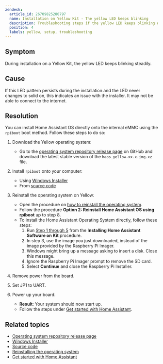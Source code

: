 ```yaml
---
zendesk:
  article_id: 26709825280797
  name: Installation on Yellow Kit - The yellow LED keeps blinking
  description: Troubleshooting steps if the yellow LED keeps blinking while your installing Home Assistant on Yellow Kit.
  position: 4
  labels: yellow, setup, troubleshooting
---
```


## Symptom

During installation on a Yellow Kit, the yellow LED keeps blinking steadily.

## Cause

If this LED pattern persists during the installation and the LED never changes to solid on, this indicates an issue with the installer. It may not be able to connect to the internet.

## Resolution

You can install Home Assistant OS directly onto the internal eMMC using the `rpiboot` boot method. Follow these steps to do so:

1. Download the Yellow operating system:
   - Go to the [operating system repository release page](https://github.com/home-assistant/operating-system/releases) on GitHub and download the latest stable version of the `haos_yellow-xx.x.img.xz` file.

2. Install `rpiboot` onto your computer:
   - Using [Windows Installer](https://github.com/raspberrypi/usbboot/raw/master/win32/rpiboot_setup.exe)
   - From [source code](https://www.raspberrypi.com/documentation/computers/compute-module.html#building-rpiboot-on-your-host-system-cygwinlinux)

3. Reinstall the operating system on Yellow:
   - Open the procedure on [how to reinstall the operating system](/hc/en-us/articles/25484982657309).
   - Follow the procedure **Option 2: Reinstall Home Assistant OS using rpiboot** up to step 8.
   - To install the Home Assistant Operating System directly, follow these steps:
     1. Run [Step 1 through 5](/hc/en-us/articles/25298668266269) from the **Installing Home Assistant Software on Kit** procedure.
     2. In step 3, use the image you just downloaded, instead of the image provided by the Raspberry Pi Imager.
     3. Windows might bring up a message asking to insert a disk. Close this message.
     4. Ignore the Raspberry Pi Imager prompt to remove the SD card.
     5. Select **Continue** and close the Raspberry Pi Installer.

4. Remove power from the board.

5. Set JP1 to UART.

6. Power up your board.
   - **Result**: Your system should now start up.
   - Follow the steps under [Get started with Home Assistant](/hc/en-us/articles/25298668266269).

## Related topics

- [Operating system repository release page](https://github.com/home-assistant/operating-system/releases)
- [Windows Installer](https://github.com/raspberrypi/usbboot/raw/master/win32/rpiboot_setup.exe)
- [Source code](https://www.raspberrypi.com/documentation/computers/compute-module.html#building-rpiboot-on-your-host-system-cygwinlinux)
- [Reinstalling the operating system](/hc/en-us/articles/25484982657309)
- [Get started with Home Assistant](/hc/en-us/articles/25298668266269)
